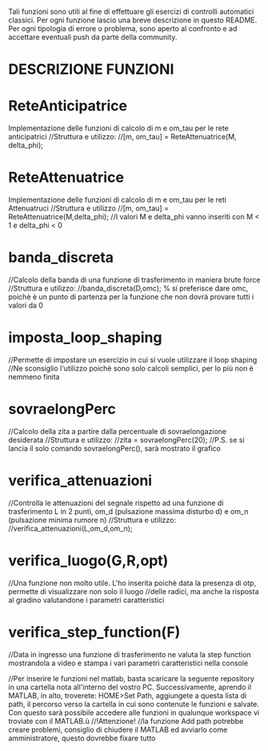 Tali funzioni sono utili al fine di effettuare gli esercizi di controlli automatici
classici. Per ogni funzione lascio una breve descrizione in questo README.
Per ogni tipologia di errore o problema, sono aperto al confronto e ad accettare 
eventuali push da parte della community.

# DESCRIZIONE FUNZIONI
# ReteAnticipatrice # 
Implementazione delle funzioni di calcolo di m e om_tau per le rete anticipatrici
//Struttura e utilizzo:
//[m, om_tau] = ReteAttenuatrice(M, delta_phi);

# ReteAttenuatrice #
Implementazione delle funzioni di calcolo di m e om_tau per le reti Attenuatruci
//Struttura e utilizzo
//[m, om_tau] = ReteAttenuatrice(M,delta_phi);
//I valori M e delta_phi vanno inseriti con M < 1 e delta_phi < 0

# banda_discreta
//Calcolo della banda di una funzione di trasferimento in maniera brute force
//Struttura e utilizzo:
//banda_discreta(D,omc); % si preferisce dare omc, poichè è un punto di partenza per la funzione che non dovrà provare tutti i valori da 0

# imposta_loop_shaping
//Permette di impostare un esercizio in cui si vuole utilizzare il loop shaping
//Ne sconsiglio l'utilizzo poichè sono solo calcoli semplici, per lo più non è nemmeno finita

# sovraelongPerc
//Calcolo della zita a partire dalla percentuale di sovraelongazione desiderata
//Struttura e utilizzo:
//zita = sovraelongPerc(20);
//P.S. se si lancia il solo comando sovraelongPerc(), sarà mostrato il grafico

# verifica_attenuazioni
//Controlla le attenuazioni del segnale rispetto ad una funzione di trasferimento L in 2 punti, om_d (pulsazione massima disturbo d) e om_n (pulsazione minima rumore n)
//Struttura e utilizzo:
//verifica_attenuazioni(L,om_d,om_n);

# verifica_luogo(G,R,opt)
//Una funzione non molto utile. L'ho inserita poichè data la presenza di otp, permette di visualizzare non solo il luogo
//delle radici, ma anche la risposta al gradino valutandone i parametri caratteristici

# verifica_step_function(F)
//Data in ingresso una funzione di trasferimento ne valuta la step function mostrandola a video
e stampa i vari parametri caratteristici nella console


//Per inserire le funzioni nel matlab, basta scaricare la seguente repository in una cartella nota all'interno del vostro PC. Successivamente, aprendo il MATLAB, in alto, troverete: HOME>Set Path, aggiungete a questa lista di path, il percorso verso la cartella in cui sono contenute le funzioni e salvate. Con questo sarà possibile accedere alle funzioni in qualunque workspace vi troviate con il MATLAB.ù
//!Attenzione!
//la funzione Add path potrebbe creare problemi, consiglio di chiudere il MATLAB ed avviarlo come amministratore, questo dovrebbe fixare tutto
